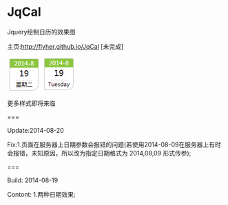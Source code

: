 JqCal
=========

Jquery绘制日历的效果图

主页:http://flyher.github.io/JqCal [未完成]

![样式1](1.png)
![样式2](2.png)

更多样式即将来临

===

Update:2014-08-20

Fix:1.页面在服务器上日期参数会报错的问题(若使用2014-08-09在服务器上有时会报错，未知原因，所以改为指定日期格式为 2014,08,09 形式传参);

===

Build: 2014-08-19

Contont: 1.两种日期效果;